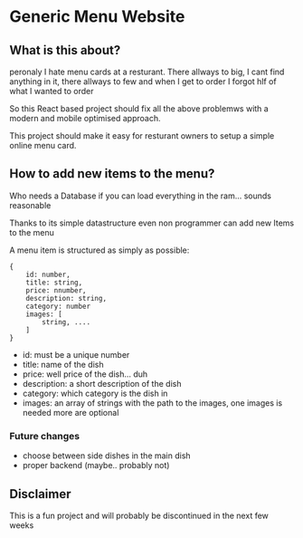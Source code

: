 # Generic Menu Website

## What is this about?

peronaly I hate menu cards at a resturant. There allways to big, I cant find anything in it, there allways to few and when I get to order I forgot hlf of what I wanted to order

So this React based project should fix all the above problemws with a modern and mobile optimised approach.

This project should make it easy for resturant owners to setup a simple online menu card.

## How to add new items to the menu?

Who needs a Database if you can load everything in the ram... sounds reasonable

Thanks to its simple datastructure even non programmer can add new Items to the menu

A menu item is structured as simply as possible:

```
{
    id: number,
    title: string,
    price: nnumber,
    description: string,
    category: number
    images: [
        string, ....
    ]
}
```

-   id: must be a unique number
-   title: name of the dish
-   price: well price of the dish... duh
-   description: a short description of the dish
-   category: which category is the dish in
-   images: an array of strings with the path to the images, one images is needed more are optional

### Future changes

-   choose between side dishes in the main dish
-   proper backend (maybe.. probably not)

## Disclaimer

This is a fun project and will probably be discontinued in the next few weeks
